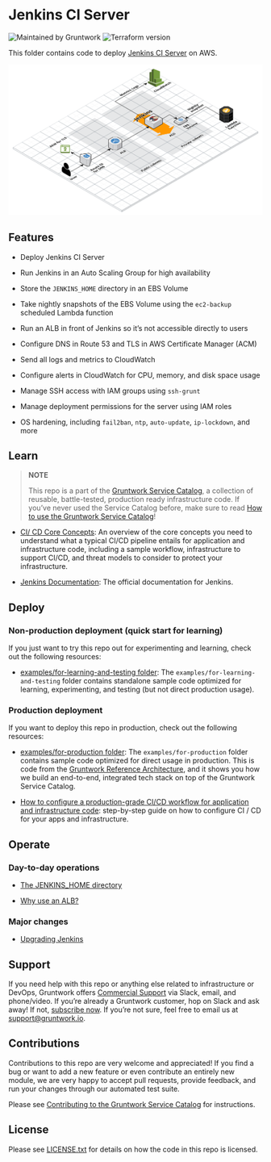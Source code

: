 # Jenkins CI Server

![Maintained by Gruntwork](https://img.shields.io/badge/maintained%20by-gruntwork.io-%235849a6.svg)
![Terraform version](https://img.shields.io/badge/tf-%3E%3D1.0.0-blue.svg)

This folder contains code to deploy [Jenkins CI Server](https://jenkins.io/) on AWS.

![Jenkins architecture](../../../_docs/jenkins-architecture.png?raw=true)

## Features

- Deploy Jenkins CI Server

- Run Jenkins in an Auto Scaling Group for high availability

- Store the `JENKINS_HOME` directory in an EBS Volume

- Take nightly snapshots of the EBS Volume using the `ec2-backup` scheduled Lambda function

- Run an ALB in front of Jenkins so it’s not accessible directly to users

- Configure DNS in Route 53 and TLS in AWS Certificate Manager (ACM)

- Send all logs and metrics to CloudWatch

- Configure alerts in CloudWatch for CPU, memory, and disk space usage

- Manage SSH access with IAM groups using `ssh-grunt`

- Manage deployment permissions for the server using IAM roles

- OS hardening, including `fail2ban`, `ntp`, `auto-update`, `ip-lockdown`, and more

## Learn

> **NOTE**
>
> This repo is a part of the [Gruntwork Service Catalog](https://github.com/gruntwork-io/terraform-aws-service-catalog/),
> a collection of reusable, battle-tested, production ready infrastructure code.
> If you’ve never used the Service Catalog before, make sure to read
> [How to use the Gruntwork Service Catalog](https://docs.gruntwork.io/reference/services/intro/overview)!

- [CI/ CD Core Concepts](https://gruntwork.io/guides/automation-and-workflows/how-to-configure-a-production-grade-ci-cd-setup-for-apps-and-infrastructure-code/#core_concepts): An overview of the core concepts you need to understand what a typical CI/CD pipeline entails for application and infrastructure code, including a sample workflow, infrastructure to support CI/CD, and threat models to consider to protect your infrastructure.

- [Jenkins Documentation](https://jenkins.io/doc/): The official documentation for Jenkins.

## Deploy

### Non-production deployment (quick start for learning)

If you just want to try this repo out for experimenting and learning, check out the following resources:

- [examples/for-learning-and-testing folder](/examples/for-learning-and-testing): The `examples/for-learning-and-testing` folder contains standalone sample code optimized for learning, experimenting, and testing (but not direct production usage).

### Production deployment

If you want to deploy this repo in production, check out the following resources:

- [examples/for-production folder](/examples/for-production): The `examples/for-production` folder contains sample code optimized for direct usage in production. This is code from the [Gruntwork Reference Architecture](https://gruntwork.io/reference-architecture), and it shows you how we build an end-to-end, integrated tech stack on top of the Gruntwork Service Catalog.

- [How to configure a production-grade CI/CD workflow for application and infrastructure code](https://gruntwork.io/guides/automation-and-workflows/how-to-configure-a-production-grade-ci-cd-setup-for-apps-and-infrastructure-code/): step-by-step guide on how to configure CI / CD for your apps and infrastructure.

## Operate

### Day-to-day operations

- [The JENKINS\_HOME directory](core-concepts.md#the-jenkins_home-directory)

- [Why use an ALB?](core-concepts.md#why-use-an-alb)

### Major changes

- [Upgrading Jenkins](core-concepts.md#upgrading-jenkins)

## Support

If you need help with this repo or anything else related to infrastructure or DevOps, Gruntwork offers
[Commercial Support](https://gruntwork.io/support/) via Slack, email, and phone/video. If you’re already a Gruntwork
customer, hop on Slack and ask away! If not, [subscribe now](https://www.gruntwork.io/pricing/). If you’re not sure,
feel free to email us at <support@gruntwork.io>.

## Contributions

Contributions to this repo are very welcome and appreciated! If you find a bug or want to add a new feature or even
contribute an entirely new module, we are very happy to accept pull requests, provide feedback, and run your changes
through our automated test suite.

Please see
[Contributing to the Gruntwork Service Catalog](https://gruntwork.io/guides/foundations/how-to-use-gruntwork-infrastructure-as-code-library#_contributing_to_the_gruntwork_infrastructure_as_code_library)
for instructions.

## License

Please see [LICENSE.txt](/LICENSE.txt) for details on how the code in this repo is licensed.
